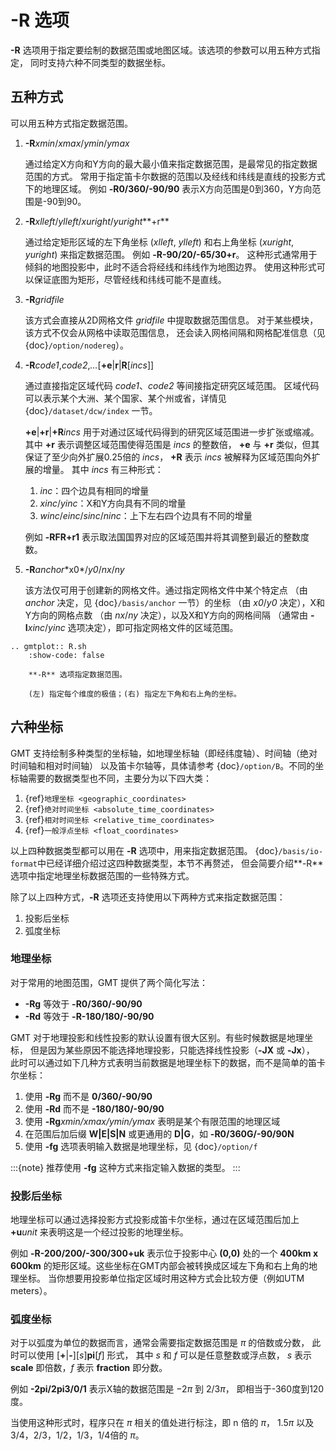 # -R 选项

**-R** 选项用于指定要绘制的数据范围或地图区域。该选项的参数可以用五种方式指定，
同时支持六种不同类型的数据坐标。

## 五种方式

可以用五种方式指定数据范围。

1. **-R***xmin*/*xmax*/*ymin*/*ymax*

   通过给定X方向和Y方向的最大最小值来指定数据范围，是最常见的指定数据范围的方式。
   常用于指定笛卡尔数据的范围以及经线和纬线是直线的投影方式下的地理区域。
   例如 **-R0/360/-90/90** 表示X方向范围是0到360，Y方向范围是-90到90。

2. **-R***xlleft*/*ylleft*/*xuright*/*yuright***+r**

   通过给定矩形区域的左下角坐标 (*xlleft*, *ylleft*) 和右上角坐标 (*xuright*, *yuright*)
   来指定数据范围。
   例如 **-R-90/20/-65/30+r**。
   这种形式通常用于倾斜的地图投影中，此时不适合将经线和纬线作为地图边界。
   使用这种形式可以保证底图为矩形，尽管经线和纬线可能不是直线。

3. **-R***gridfile*

   该方式会直接从2D网格文件 *gridfile* 中提取数据范围信息。
   对于某些模块，该方式不仅会从网格中读取范围信息，
   还会读入网格间隔和网格配准信息（见 {doc}`/option/nodereg`）。

4. **-R***code1*,*code2*,*…*\[**+e**|**r**|**R**\[*incs*\]\]

   通过直接指定区域代码 *code1*、*code2* 等间接指定研究区域范围。
   区域代码可以表示某个大洲、某个国家、某个州或省，详情见 {doc}`/dataset/dcw/index` 一节。

   **+e**|**+r**|**+R***incs* 用于对通过区域代码得到的研究区域范围进一步扩张或缩减。
   其中 **+r** 表示调整区域范围使得范围是 *incs* 的整数倍，
   **+e** 与 **+r** 类似，但其保证了至少向外扩展0.25倍的 *incs*，
   **+R** 表示 *incs* 被解释为区域范围向外扩展的增量。
   其中 *incs* 有三种形式：

   1. *inc*：四个边具有相同的增量
   2. *xinc*/*yinc*：X和Y方向具有不同的增量
   3. *winc*/*einc*/*sinc*/*ninc*：上下左右四个边具有不同的增量

   例如 **-RFR+r1** 表示取法国国界对应的区域范围并将其调整到最近的整数度数。

5. **-R***anchor**x0*/*y0*/*nx*/*ny*

   该方法仅可用于创建新的网格文件。通过指定网格文件中某个特定点
   （由 *anchor* 决定，见 {doc}`/basis/anchor` 一节）的坐标
   （由 *x0*/*y0* 决定），X和Y方向的网格点数
   （由 *nx*/*ny* 决定），以及X和Y方向的网格间隔
   （通常由 **-I***xinc*/*yinc* 选项决定），即可指定网格文件的区域范围。

```{eval-rst}
.. gmtplot:: R.sh
    :show-code: false

    **-R** 选项指定数据范围。

    (左) 指定每个维度的极值；(右) 指定左下角和右上角的坐标。
```

## 六种坐标

GMT 支持绘制多种类型的坐标轴，如地理坐标轴（即经纬度轴）、时间轴（绝对时间轴和相对时间轴）
以及笛卡尔轴等，具体请参考 {doc}`/option/B`。不同的坐标轴需要的数据类型也不同，主要分为以下四大类：

1. {ref}`地理坐标 <geographic_coordinates>`
2. {ref}`绝对时间坐标 <absolute_time_coordinates>`
3. {ref}`相对时间坐标 <relative_time_coordinates>`
4. {ref}`一般浮点坐标 <float_coordinates>`

以上四种数据类型都可以用在 **-R** 选项中，用来指定数据范围。
{doc}`/basis/io-format`中已经详细介绍过这四种数据类型，本节不再赘述，
但会简要介绍**-R** 选项中指定地理坐标数据范围的一些特殊方式。

除了以上四种方式，**-R** 选项还支持使用以下两种方式来指定数据范围：

1. 投影后坐标
2. 弧度坐标

### 地理坐标

对于常用的地图范围，GMT 提供了两个简化写法：

- **-Rg** 等效于 **-R0/360/-90/90**
- **-Rd** 等效于 **-R-180/180/-90/90**

GMT 对于地理投影和线性投影的默认设置有很大区别。有些时候数据是地理坐标，
但是因为某些原因不能选择地理投影，只能选择线性投影（**-JX** 或 **-Jx**），
此时可以通过如下几种方式表明当前数据是地理坐标下的数据，而不是简单的笛卡尔坐标：

1. 使用 **-Rg** 而不是 **0/360/-90/90**
2. 使用 **-Rd** 而不是 **-180/180/-90/90**
3. 使用 **-Rg***xmin/xmax/ymin/ymax* 表明是某个有限范围的地理区域
4. 在范围后加后缀 **W|E|S|N** 或更通用的 **D|G**，如 **-R0/360G/-90/90N**
5. 使用 **-fg** 选项表明输入数据是地理坐标，见 {doc}`/option/f`

:::{note}
推荐使用 **-fg** 这种方式来指定输入数据的类型。
:::

### 投影后坐标

地理坐标可以通过选择投影方式投影成笛卡尔坐标，通过在区域范围后加上 **+u***unit*
来表明这是一个经过投影的地理坐标。

例如 **-R-200/200/-300/300+uk** 表示位于投影中心 **(0,0)** 处的一个 **400km x 600km**
的矩形区域。这些坐标在GMT内部会被转换成区域左下角和右上角的地理坐标。
当你想要用投影单位指定区域时用这种方式会比较方便（例如UTM meters）。

### 弧度坐标

对于以弧度为单位的数据而言，通常会需要指定数据范围是 $\pi$ 的倍数或分数，
此时可以使用 \[**+**|**-**\]\[*s*\]**pi**\[*f*\] 形式，
其中 *s* 和 *f* 可以是任意整数或浮点数，
*s* 表示 **scale** 即倍数，*f* 表示 **fraction** 即分数。

例如 **-2pi/2pi3/0/1** 表示X轴的数据范围是 $-2\pi$ 到 $2/3\pi$，
即相当于-360度到120度。

当使用这种形式时，程序只在 $\pi$ 相关的值处进行标注，即 n 倍的 $\pi$，
$1.5\pi$ 以及 3/4，2/3，1/2，1/3，1/4倍的 $\pi$。
